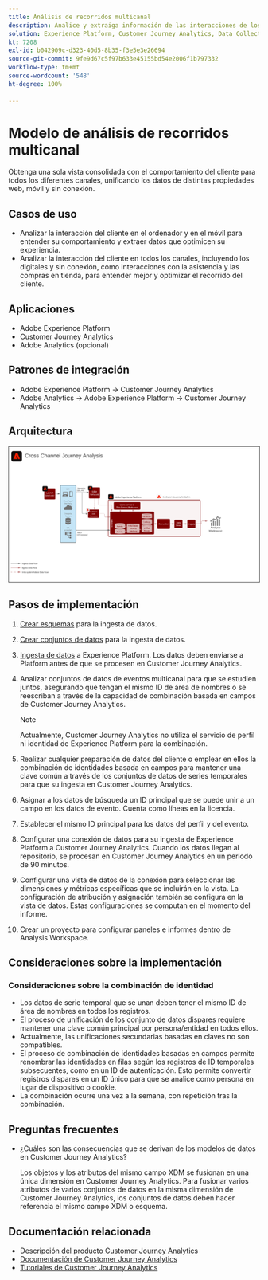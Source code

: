 ```yaml
---
title: Análisis de recorridos multicanal
description: Analice y extraiga información de las interacciones de los clientes en todo su recorrido.
solution: Experience Platform, Customer Journey Analytics, Data Collection
kt: 7208
exl-id: b042909c-d323-40d5-8b35-f3e5e3e26694
source-git-commit: 9fe9d67c5f97b633e45155bd54e2006f1b797332
workflow-type: tm+mt
source-wordcount: '548'
ht-degree: 100%

---
```


# Modelo de análisis de recorridos multicanal

Obtenga una sola vista consolidada con el comportamiento del cliente para todos los diferentes canales, unificando los datos de distintas propiedades web, móvil y sin conexión.

## Casos de uso

* Analizar la interacción del cliente en el ordenador y en el móvil para entender su comportamiento y extraer datos que optimicen su experiencia.
* Analizar la interacción del cliente en todos los canales, incluyendo los digitales y sin conexión, como interacciones con la asistencia y las compras en tienda, para entender mejor y optimizar el recorrido del cliente. 

## Aplicaciones

* Adobe Experience Platform
* Customer Journey Analytics
* Adobe Analytics (opcional)

## Patrones de integración

* Adobe Experience Platform → Customer Journey Analytics
* Adobe Analytics → Adobe Experience Platform → Customer Journey Analytics

## Arquitectura

<img src="assets/CJA.svg" alt="Arquitectura de referencia para el modelo de Customer Journey Analytics" style="border:1px solid #4a4a4a" />

## Pasos de implementación

1. [Crear esquemas](https://experienceleague.adobe.com/docs/platform-learn/tutorials/schemas/create-a-schema.html?lang=es) para la ingesta de datos.
1. [Crear conjuntos de datos](https://experienceleague.adobe.com/docs/platform-learn/tutorials/data-ingestion/create-datasets-and-ingest-data.html?lang=es) para la ingesta de datos.
1. [Ingesta de datos](https://experienceleague.adobe.com/?recommended=ExperiencePlatform-D-1-2020.1.dataingestion&amp;lang=es) a Experience Platform.
Los datos deben enviarse a Platform antes de que se procesen en Customer Journey Analytics.
1. Analizar conjuntos de datos de eventos multicanal para que se estudien juntos, asegurando que tengan el mismo ID de área de nombres o se reescriban a través de la capacidad de combinación basada en campos de Customer Journey Analytics. 

   >[!NOTE]
   >
   >Actualmente, Customer Journey Analytics no utiliza el servicio de perfil ni identidad de Experience Platform para la combinación.

1. Realizar cualquier preparación de datos del cliente o emplear en ellos la combinación de identidades basada en campos para mantener una clave común a través de los conjuntos de datos de series temporales para que su ingesta en Customer Journey Analytics.
1. Asignar a los datos de búsqueda un ID principal que se puede unir a un campo en los datos de evento. Cuenta como líneas en la licencia.
1. Establecer el mismo ID principal para los datos del perfil y del evento.
1. Configurar una conexión de datos para su ingesta de Experience Platform a Customer Journey Analytics. Cuando los datos llegan al repositorio, se procesan en Customer Journey Analytics en un periodo de 90 minutos.
1. Configurar una vista de datos de la conexión para seleccionar las dimensiones y métricas específicas que se incluirán en la vista. La configuración de atribución y asignación también se configura en la vista de datos. Estas configuraciones se computan en el momento del informe.
1. Crear un proyecto para configurar paneles e informes dentro de Analysis Workspace.

## Consideraciones sobre la implementación

### Consideraciones sobre la combinación de identidad

* Los datos de serie temporal que se unan deben tener el mismo ID de área de nombres en todos los registros.
* El proceso de unificación de los conjunto de datos dispares requiere mantener una clave común principal por persona/entidad en todos ellos.
* Actualmente, las unificaciones secundarias basadas en claves no son compatibles.
* El proceso de combinación de identidades basadas en campos permite renombrar las identidades en filas según los registros de ID temporales subsecuentes, como en un ID de autenticación. Esto permite convertir registros dispares en un ID único para que se analice como persona en lugar de dispositivo o cookie.
* La combinación ocurre una vez a la semana, con repetición tras la combinación.

## Preguntas frecuentes

* ¿Cuáles son las consecuencias que se derivan de los modelos de datos en Customer Journey Analytics?

   Los objetos y los atributos del mismo campo XDM se fusionan en una única dimensión en Customer Journey Analytics. Para fusionar varios atributos de varios conjuntos de datos en la misma dimensión de Customer Journey Analytics, los conjuntos de datos deben hacer referencia el mismo campo XDM o esquema.

## Documentación relacionada

* [Descripción del producto Customer Journey Analytics](https://helpx.adobe.com/es/legal/product-descriptions/customer-journey-analytics.html)
* [Documentación de Customer Journey Analytics](https://experienceleague.adobe.com/docs/customer-journey-analytics.html?lang=es)
* [Tutoriales de Customer Journey Analytics](https://experienceleague.adobe.com/docs/customer-journey-analytics-learn/tutorials/overview.html?lang=es)

